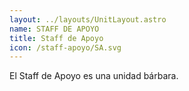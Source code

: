 ```yaml
---
layout: ../layouts/UnitLayout.astro
name: STAFF DE APOYO
title: Staff de Apoyo
icon: /staff-apoyo/SA.svg
---
```


El Staff de Apoyo es una unidad bárbara.
